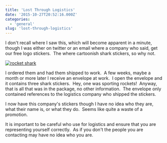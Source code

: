 ```yaml
---
title: 'Lost Through Logistics'
date: '2015-10-27T20:52:16.000Z'
categories:
  - 'general'
slug: 'lost-through-logistics'
---
```


I don't recall where I saw this, which will become apparent in a minute, though I was either on twitter or an email where a company who said, get our free logo stickers.  The where cartoonish shark stickers, so why not.

[![rocket shark](https://brettski111.files.wordpress.com/2015/10/rocketshark.png?w=300)](https://brettski111.files.wordpress.com/2015/10/rocketshark.png)

I ordered them and had them shipped to work.  A few weeks, maybe a month or more later I receive an envelope at work.  I open the envelope and it contains three shark stickers.  Hey, one was sporting rockets!  Anyway, that is all that was in the package, no other information.  The envelope only contained references to the logistics company who shipped the stickers.

I now have this company's stickers though I have no idea who they are, what their name is, or what they do.  Seems like quite a waste of a promotion.

It is important to be careful who use for logistics and ensure that you are representing yourself correctly.  As if you don't the people you are contacting may have no idea who you are.
